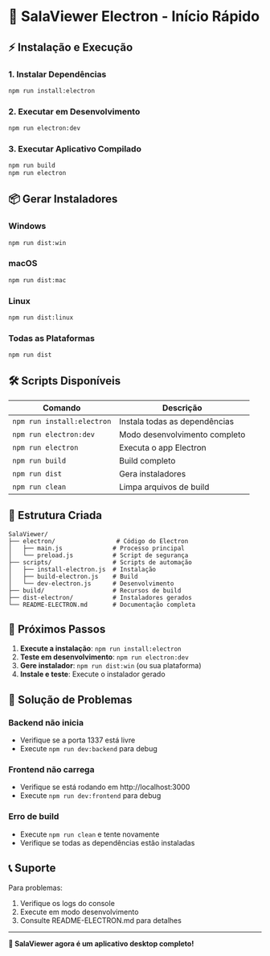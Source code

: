 # 🚀 SalaViewer Electron - Início Rápido

## ⚡ Instalação e Execução

### 1. Instalar Dependências
```bash
npm run install:electron
```

### 2. Executar em Desenvolvimento
```bash
npm run electron:dev
```

### 3. Executar Aplicativo Compilado
```bash
npm run build
npm run electron
```

## 📦 Gerar Instaladores

### Windows
```bash
npm run dist:win
```

### macOS
```bash
npm run dist:mac
```

### Linux
```bash
npm run dist:linux
```

### Todas as Plataformas
```bash
npm run dist
```

## 🛠️ Scripts Disponíveis

| Comando | Descrição |
|---------|-----------|
| `npm run install:electron` | Instala todas as dependências |
| `npm run electron:dev` | Modo desenvolvimento completo |
| `npm run electron` | Executa o app Electron |
| `npm run build` | Build completo |
| `npm run dist` | Gera instaladores |
| `npm run clean` | Limpa arquivos de build |

## 📁 Estrutura Criada

```
SalaViewer/
├── electron/                 # Código do Electron
│   ├── main.js              # Processo principal
│   └── preload.js           # Script de segurança
├── scripts/                 # Scripts de automação
│   ├── install-electron.js  # Instalação
│   ├── build-electron.js    # Build
│   └── dev-electron.js      # Desenvolvimento
├── build/                   # Recursos de build
├── dist-electron/           # Instaladores gerados
└── README-ELECTRON.md       # Documentação completa
```

## 🎯 Próximos Passos

1. **Execute a instalação**: `npm run install:electron`
2. **Teste em desenvolvimento**: `npm run electron:dev`
3. **Gere instalador**: `npm run dist:win` (ou sua plataforma)
4. **Instale e teste**: Execute o instalador gerado

## 🔧 Solução de Problemas

### Backend não inicia
- Verifique se a porta 1337 está livre
- Execute `npm run dev:backend` para debug

### Frontend não carrega
- Verifique se está rodando em http://localhost:3000
- Execute `npm run dev:frontend` para debug

### Erro de build
- Execute `npm run clean` e tente novamente
- Verifique se todas as dependências estão instaladas

## 📞 Suporte

Para problemas:
1. Verifique os logs do console
2. Execute em modo desenvolvimento
3. Consulte README-ELECTRON.md para detalhes

---

**🎉 SalaViewer agora é um aplicativo desktop completo!**
